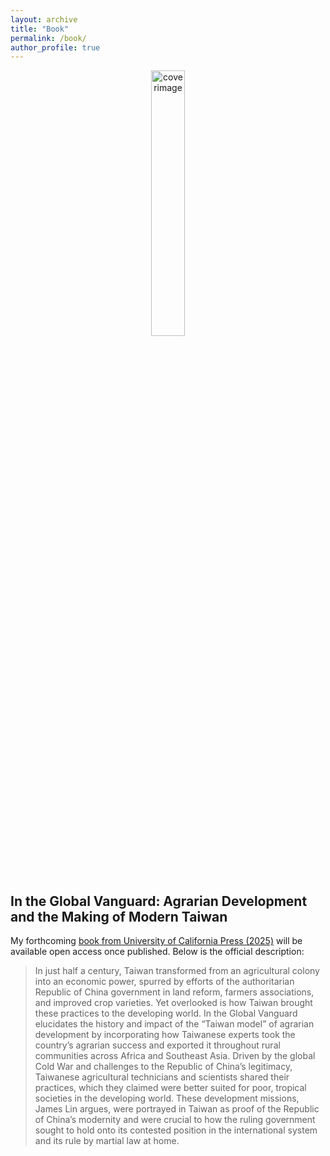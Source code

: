 ```yaml
---
layout: archive
title: "Book"
permalink: /book/
author_profile: true
---
```


<p align="center" width="100%">
    <img width="33%" src='/~jameslin/images/vanguardcover.jpg' alt="coverimage">
</p>

## In the Global Vanguard: Agrarian Development and the Making of Modern Taiwan

My forthcoming [book from University of California Press (2025)](https://www.ucpress.edu/books/in-the-global-vanguard/paper) will be available open access once published.  Below is the official description:

>In just half a century, Taiwan transformed from an agricultural colony into an economic power, spurred by efforts of the authoritarian Republic of China government in land reform, farmers associations, and improved crop varieties. Yet overlooked is how Taiwan brought these practices to the developing world. In the Global Vanguard elucidates the history and impact of the “Taiwan model” of agrarian development by incorporating how Taiwanese experts took the country’s agrarian success and exported it throughout rural communities across Africa and Southeast Asia. Driven by the global Cold War and challenges to the Republic of China’s legitimacy, Taiwanese agricultural technicians and scientists shared their practices, which they claimed were better suited for poor, tropical societies in the developing world. These development missions, James Lin argues, were portrayed in Taiwan as proof of the Republic of China’s modernity and were crucial to how the ruling government sought to hold onto its contested position in the international system and its rule by martial law at home.
